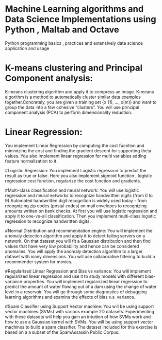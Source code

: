# Machine Learning algorithms and Data Science Implementations using Python , Maltab and Octave 
Python programming basics , practices and extensively data science application and usage

# K-means clustering and Principal Component analysis: 
K-means clustering algorithm and apply it to compress an image. K-means algorithm is a method to automatically cluster similar data
examples together.Concretely, you are given a training set {x (1), ..., x(m)} and want to group the data into a few cohesive “clusters”.
You will use principal component analysis (PCA) to perform dimensionality reduction. 

# Linear Regression: 
You implement Linear Regression by computing the cost fucntion and minimizing the cost and finding the gradient descent for supporting 
theta values. You also implement linear regression for multi variables adding feature normalization to it.

#Logistic Regression: 
You implement Logistic regression to predict the result as true or false. Here you also implement sigmoid function , logistic regression
cost function, regularize the cost function and gradients.

#Multi-class classification and neural network: 
You will use logistic regression and neural networks to recognize handwritten digits (from 0 to 9).Automated handwritten digit
recognition is widely used today - from recognizing zip codes (postal codes) on mail envelopes to recognizing amounts written on bank checks. At first
you will use logistic regression and apply it to one-vs-all classification. Then you implement multi-class logistic regression to recognize handwritten digits.

#Normal Distribution and recommendation engine: 
You will implement the anomaly detection algorithm and apply it to detect failing servers on a network.
On that dataset you will fit a Gaussian distribution and then find values that have very low probability and hence can be considered anomalies.
You will apply the anomaly detection algorithm to a larger dataset with many dimensions. You will use collaborative filtering to build a recommender system for movies.

#Regularised Linear Regression and Bias vs variance: 
You will implement regularized linear regression and use it to study models with different bias-variance properties.
You will implement regularized linear regression to predict the amount of water flowing out of a dam using the change of water level in a reservoir.
You will go through some diagnostics of debugging learning algorithms and examine the effects of bias v.s. variance.

#Spam Classifier using Support Vector machine: 
You will be using support vector machines (SVMs) with various example 2D datasets. Experimenting with these datasets
will help you gain an intuition of how SVMs work and how to use a Gaussian kernel with SVMs. You will be using support vector machines to build a spam classifier.
The dataset included for this exercise is based on a a subset of the SpamAssassin Public Corpus.